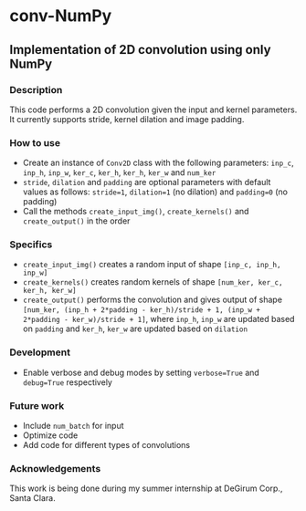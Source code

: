# conv-NumPy
## Implementation of 2D convolution using only NumPy

### Description
This code performs a 2D convolution given the input and kernel parameters. It currently supports stride, kernel dilation and image padding.

### How to use
* Create an instance of `Conv2D` class with the following parameters: `inp_c`, `inp_h`, `inp_w`, `ker_c`, `ker_h`, `ker_h`, `ker_w` and `num_ker`
* `stride`, `dilation` and `padding` are optional parameters with default values as follows: `stride=1`, `dilation=1` (no dilation) and `padding=0` (no padding)
* Call the methods `create_input_img()`, `create_kernels()` and `create_output()` in the order

### Specifics
* `create_input_img()` creates a random input of shape `[inp_c, inp_h, inp_w]`
* `create_kernels()` creates random kernels of shape `[num_ker, ker_c, ker_h, ker_w]`
* `create_output()` performs the convolution and gives output of shape `[num_ker, (inp_h + 2*padding - ker_h)/stride + 1, (inp_w + 2*padding - ker_w)/stride + 1]`, where `inp_h`, `inp_w` are updated based on `padding` and `ker_h`, `ker_w` are updated based on `dilation`

### Development
* Enable verbose and debug modes by setting `verbose=True` and `debug=True` respectively

### Future work
* Include `num_batch` for input
* Optimize code
* Add code for different types of convolutions

### Acknowledgements
This work is being done during my summer internship at DeGirum Corp., Santa Clara.
